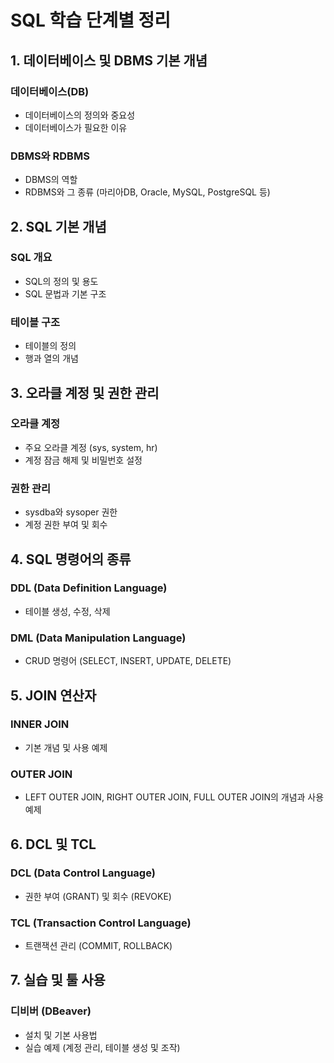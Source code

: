# SQL 학습 단계별 정리

## 1. 데이터베이스 및 DBMS 기본 개념

### 데이터베이스(DB)

- 데이터베이스의 정의와 중요성
- 데이터베이스가 필요한 이유

### DBMS와 RDBMS

- DBMS의 역할
- RDBMS와 그 종류 (마리아DB, Oracle, MySQL, PostgreSQL 등)

## 2. SQL 기본 개념

### SQL 개요

- SQL의 정의 및 용도
- SQL 문법과 기본 구조

### 테이블 구조

- 테이블의 정의
- 행과 열의 개념

## 3. 오라클 계정 및 권한 관리

### 오라클 계정

- 주요 오라클 계정 (sys, system, hr)
- 계정 잠금 해제 및 비밀번호 설정

### 권한 관리

- sysdba와 sysoper 권한
- 계정 권한 부여 및 회수

## 4. SQL 명령어의 종류

### DDL (Data Definition Language)

- 테이블 생성, 수정, 삭제

### DML (Data Manipulation Language)

- CRUD 명령어 (SELECT, INSERT, UPDATE, DELETE)

## 5. JOIN 연산자

### INNER JOIN

- 기본 개념 및 사용 예제

### OUTER JOIN

- LEFT OUTER JOIN, RIGHT OUTER JOIN, FULL OUTER JOIN의 개념과 사용 예제

## 6. DCL 및 TCL

### DCL (Data Control Language)

- 권한 부여 (GRANT) 및 회수 (REVOKE)

### TCL (Transaction Control Language)

- 트랜잭션 관리 (COMMIT, ROLLBACK)

## 7. 실습 및 툴 사용

### 디비버 (DBeaver)

- 설치 및 기본 사용법
- 실습 예제 (계정 관리, 테이블 생성 및 조작)
